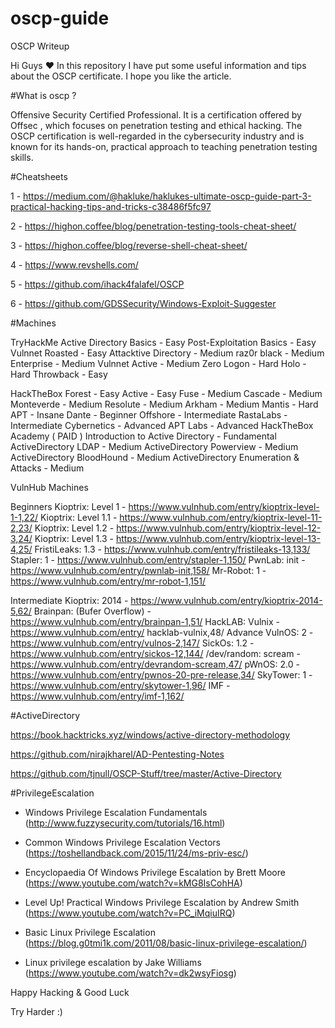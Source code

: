 # oscp-guide
OSCP Writeup


Hi Guys ❤️ 
In this repository I have put some useful information and tips about the OSCP certificate. I hope you like the article. 



#What is oscp ?

Offensive Security Certified Professional. It is a certification offered by Offsec , which focuses on penetration testing and ethical hacking. The OSCP certification is well-regarded in the cybersecurity industry and is known for its hands-on, practical approach to teaching penetration testing skills.


#Cheatsheets

1 - https://medium.com/@hakluke/haklukes-ultimate-oscp-guide-part-3-practical-hacking-tips-and-tricks-c38486f5fc97

2 - https://highon.coffee/blog/penetration-testing-tools-cheat-sheet/

3 - https://highon.coffee/blog/reverse-shell-cheat-sheet/

4 - https://www.revshells.com/

5 - https://github.com/ihack4falafel/OSCP

6 - https://github.com/GDSSecurity/Windows-Exploit-Suggester

#Machines

TryHackMe
Active Directory Basics - Easy
Post-Exploitation Basics - Easy
Vulnnet Roasted - Easy
Attacktive Directory - Medium
raz0r black - Medium
Enterprise - Medium
Vulnnet Active - Medium
Zero Logon - Hard
Holo - Hard
Throwback - Easy

HackTheBox
Forest - Easy
Active - Easy
Fuse - Medium
Cascade - Medium
Monteverde - Medium
Resolute - Medium
Arkham - Medium
Mantis - Hard
APT - Insane
Dante - Beginner
Offshore - Intermediate
RastaLabs - Intermediate
Cybernetics - Advanced
APT Labs - Advanced
HackTheBox Academy ( PAID )
Introduction to Active Directory - Fundamental
ActiveDirectory LDAP - Medium
ActiveDirectory Powerview - Medium
ActiveDirectory BloodHound - Medium
ActiveDirectory Enumeration & Attacks - Medium

VulnHub Machines

Beginners
Kioptrix: Level 1 - https://www.vulnhub.com/entry/kioptrix-level-1-1,22/
Kioptrix: Level 1.1 - https://www.vulnhub.com/entry/kioptrix-level-11-2,23/
Kioptrix: Level 1.2 - https://www.vulnhub.com/entry/kioptrix-level-12-3,24/
Kioptrix: Level 1.3 - https://www.vulnhub.com/entry/kioptrix-level-13-4,25/
FristiLeaks: 1.3 - https://www.vulnhub.com/entry/fristileaks-13,133/
Stapler: 1 - https://www.vulnhub.com/entry/stapler-1,150/
PwnLab: init - https://www.vulnhub.com/entry/pwnlab-init,158/
Mr-Robot: 1 - https://www.vulnhub.com/entry/mr-robot-1,151/

Intermediate
Kioptrix: 2014 - https://www.vulnhub.com/entry/kioptrix-2014-5,62/
Brainpan: (Bufer Overflow) - https://www.vulnhub.com/entry/brainpan-1,51/
HackLAB: Vulnix - https://www.vulnhub.com/entry/
hacklab-vulnix,48/
Advance
VulnOS: 2 - https://www.vulnhub.com/entry/vulnos-2,147/
SickOs: 1.2 - https://www.vulnhub.com/entry/sickos-12,144/
/dev/random: scream - https://www.vulnhub.com/entry/devrandom-scream,47/
pWnOS: 2.0 - https://www.vulnhub.com/entry/pwnos-20-pre-release,34/
SkyTower: 1 - https://www.vulnhub.com/entry/skytower-1,96/
IMF - https://www.vulnhub.com/entry/imf-1,162/



#ActiveDirectory

https://book.hacktricks.xyz/windows/active-directory-methodology

https://github.com/nirajkharel/AD-Pentesting-Notes

https://github.com/tjnull/OSCP-Stuff/tree/master/Active-Directory


#PrivilegeEscalation


- Windows Privilege Escalation Fundamentals (http://www.fuzzysecurity.com/tutorials/16.html)

- Common Windows Privilege Escalation Vectors (https://toshellandback.com/2015/11/24/ms-priv-esc/)

- Encyclopaedia Of Windows Privilege Escalation by Brett Moore (https://www.youtube.com/watch?v=kMG8IsCohHA)

- Level Up! Practical Windows Privilege Escalation by Andrew Smith (https://www.youtube.com/watch?v=PC_iMqiuIRQ)

- Basic Linux Privilege Escalation (https://blog.g0tmi1k.com/2011/08/basic-linux-privilege-escalation/)

- Linux privilege escalation by Jake Williams (https://www.youtube.com/watch?v=dk2wsyFiosg)




Happy Hacking & Good Luck 

Try Harder :)


